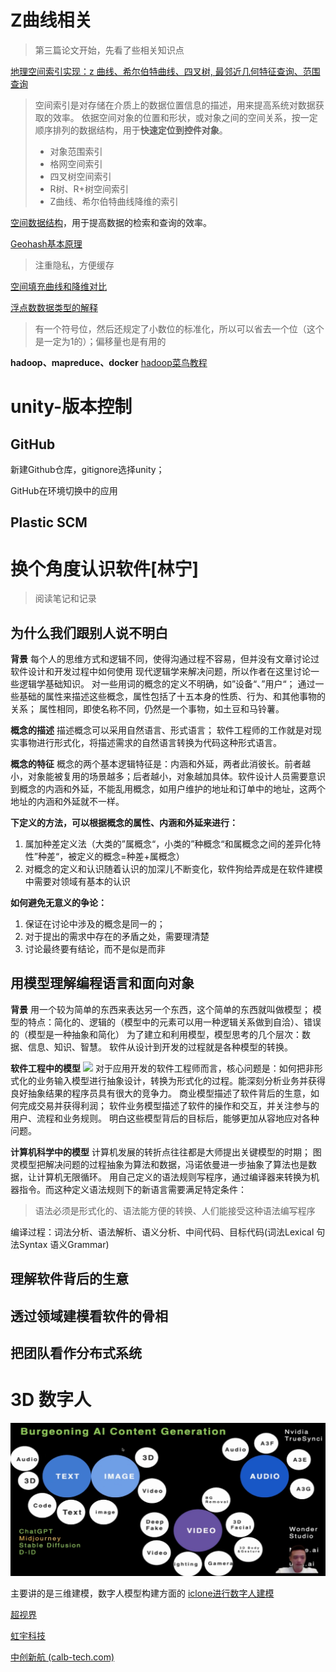 
# Z曲线相关

> 第三篇论文开始，先看了些相关知识点


[地理空间索引实现：z 曲线、希尔伯特曲线、四叉树, 最邻近几何特征查询、范围查询](https://blog.51cto.com/u_15428122/4569829)

> 空间索引是对存储在介质上的数据位置信息的描述，用来提高系统对数据获取的效率。
> 依据空间对象的位置和形状，或对象之间的空间关系，按一定顺序排列的数据结构，用于**快速定位到控件对象**。
>  - 对象范围索引
> - 格网空间索引
> - 四叉树空间索引
> - R树、R+树空间索引
> - Z曲线、希尔伯特曲线降维的索引

[空间数据结构](https://www.cnblogs.com/KillerAery/p/10878367.html)，用于提高数据的检索和查询的效率。


[Geohash基本原理](https://www.cnblogs.com/tgzhu/p/6204173.html)

> 注重隐私，方便缓存

[空间填充曲线和降维对比](https://www.cnblogs.com/tgzhu/p/8286616.html)

[浮点数数据类型的解释](https://akaedu.github.io/book/ch14s04.html)

> 有一个符号位，然后还规定了小数位的标准化，所以可以省去一个位（这个是一定为1的）；偏移量也是有用的
> 

**hadoop、mapreduce、docker**
[hadoop菜鸟教程](https://www.runoob.com/w3cnote/hadoop-tutorial.html)

# unity-版本控制
## GitHub
新建Github仓库，gitignore选择unity；

GitHub在环境切换中的应用

## Plastic SCM

# 换个角度认识软件[林宁]
> 阅读笔记和记录
## 为什么我们跟别人说不明白
**背景**
每个人的思维方式和逻辑不同，使得沟通过程不容易，但并没有文章讨论过软件设计和开发过程中如何使用 现代逻辑学来解决问题，所以作者在这里讨论一些逻辑学基础知识。
对一些用词的概念的定义不明确，如”设备“、”用户“；
通过一些基础的属性来描述这些概念，属性包括了十五本身的性质、行为、和其他事物的关系；
属性相同，即使名称不同，仍然是一个事物，如土豆和马铃薯。

**概念的描述**
描述概念可以采用自然语言、形式语言；
软件工程师的工作就是对现实事物进行形式化，将描述需求的自然语言转换为代码这种形式语言。

**概念的特征**
概念的两个基本逻辑特征是：内涵和外延，两者此消彼长。前者越小，对象能被复用的场景越多；后者越小，对象越加具体。软件设计人员需要意识到概念的内涵和外延，不能乱用概念，如用户维护的地址和订单中的地址，这两个地址的内涵和外延就不一样。

**下定义的方法，可以根据概念的属性、内涵和外延来进行：**
1. 属加种差定义法（大类的”属概念“，小类的”种概念“和属概念之间的差异化特性”种差“，被定义的概念=种差+属概念）
2. 对概念的定义和认识随着认识的加深儿不断变化，软件狗给弄成是在软件建模中需要对领域有基本的认识

**如何避免无意义的争论：**
1. 保证在讨论中涉及的概念是同一的；
2. 对于提出的需求中存在的矛盾之处，需要理清楚
3. 讨论最终要有结论，而不是似是而非


## 用模型理解编程语言和面向对象
**背景**
用一个较为简单的东西来表达另一个东西，这个简单的东西就叫做模型；
模型的特点：简化的、逻辑的（模型中的元素可以用一种逻辑关系做到自洽）、错误的（模型是一种抽象和简化）
为了建立和利用模型，模型思考的几个层次：数据、信息、知识、智慧。
软件从设计到开发的过程就是各种模型的转换。

**软件工程中的模型**
![](https://s2.loli.net/2023/09/16/iv7XaIVjr3Md5PZ.png)
对于应用开发的软件工程师而言，核心问题是：如何把非形式化的业务输入模型进行抽象设计，转换为形式化的过程。能深刻分析业务并获得良好抽象结果的程序员具有很大的竞争力。
商业模型描述了软件背后的生意，如何完成交易并获得利润；
软件业务模型描述了软件的操作和交互，并关注参与的用户、流程和业务规则。
明白这些模型背后的目标后，能够更加从容地应对各种问题。

**计算机科学中的模型**
计算机发展的转折点往往都是大师提出关键模型的时期；
图灵模型把解决问题的过程抽象为算法和数据，冯诺依曼进一步抽象了算法也是数据，让计算机无限循环。
用自己定义的语法规则写程序，通过编译器来转换为机器指令。而这种定义语法规则下的新语言需要满足特定条件：
> 语法必须是形式化的、语法能方便的转换、人们能接受这种语法编写程序

编译过程：词法分析、语法解析、语义分析、中间代码、目标代码(词法Lexical 句法Syntax 语义Grammar)

## 理解软件背后的生意

## 透过领域建模看软件的骨相

## 把团队看作分布式系统



# 3D 数字人
![输入图片说明](/imgs/2023-09-27/9I05a3elPR8rwgA5.png)

主要讲的是三维建模，数字人模型构建方面的
[iclone进行数字人建模](https://www.reallusion.com/cn/iclone/)


[超视界](https://www.zhaopin.com/companydetail/CZ229765780.htm?type__1529=YqIx2DyDnim49DBqDTnlDgDfxGT%2BL7B0oD&alichlgref=https%3A%2F%2Fcn.bing.com%2F)

[虹宇科技](https://www.innohere.com/ir/101055.html)

[中创新航 (calb-tech.com)](http://www.calb-tech.com/)


<!--stackedit_data:
eyJoaXN0b3J5IjpbMTc5MjE3MjA0MSw4MTg2NzYxOSwtMjQwNT
kwNzYsMTgwNDk3NDQ4OSw1MDE2ODk4MTIsMTAxNDczNTI2MSwx
NDM5NDI3MTgzLC0xMTY0MzM5MTc3LC0xNDQzMjc0MDY1LC0zMj
Q2Nzc0NTgsMTYxNjgyMzg5NywxODM1MDM3NDYzLDE3MjI4NTM0
ODgsLTE2MDY4MDQ5NzEsMTY2MTM5MjM5OSwxNTA3ODU1NTUsLT
E1MDUzNzQyMjcsMjA3NDYxMDM0OSwtMjAwNDQ5OTcyMywtNjgz
ODM1MTQ4XX0=
-->